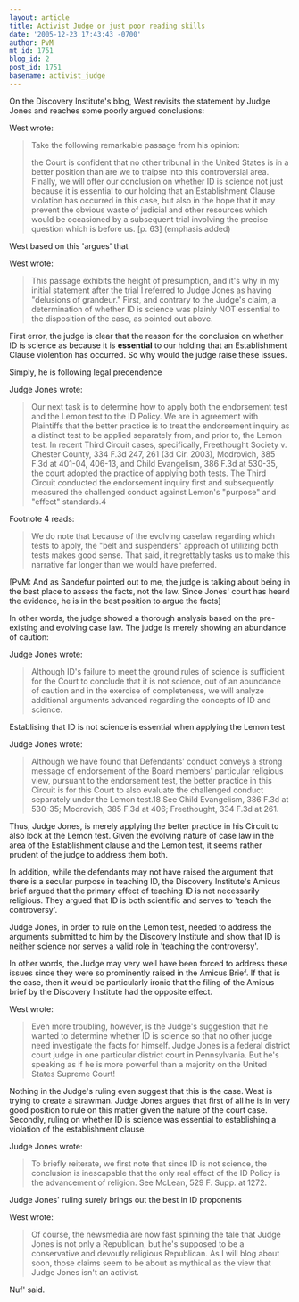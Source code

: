 ```yaml
---
layout: article
title: Activist Judge or just poor reading skills
date: '2005-12-23 17:43:43 -0700'
author: PvM
mt_id: 1751
blog_id: 2
post_id: 1751
basename: activist_judge
---
```

On the Discovery Institute's blog, West  revisits the statement by Judge Jones and reaches some poorly argued conclusions:

West wrote:

> Take the following remarkable passage from his opinion:
> 
> the Court is confident that no other tribunal in the United States is in a better position than are we to traipse into this controversial area. Finally, we will offer our conclusion on whether ID is science not just because it is essential to our holding that an Establishment Clause violation has occurred in this case, but also in the hope that it may prevent the obvious waste of judicial and other resources which would be occasioned by a subsequent trial involving the precise question which is before us. \[p. 63\] (emphasis added)

West based on this 'argues' that

West wrote:

> This passage exhibits the height of presumption, and it's why in my initial statement after the trial I referred to Judge Jones as having "delusions of grandeur." First, and contrary to the Judge's claim, a determination of whether ID is science was plainly NOT essential to the disposition of the case, as pointed out above.

First error, the judge is clear that the reason for the conclusion on whether ID is science as because it is **essential** to our holding that an Establishment Clause violention has occurred. So why would the judge raise these issues. 

Simply, he is following legal precendence

Judge Jones wrote:

> Our next task is to determine how to apply both the endorsement test and the Lemon test to the ID Policy. We are in agreement with Plaintiffs that the better practice is to treat the endorsement inquiry as a distinct test to be applied separately from, and prior to, the Lemon test. In recent Third Circuit cases, specifically, Freethought Society v. Chester County, 334 F.3d 247, 261 (3d Cir. 2003), Modrovich, 385 F.3d at 401-04, 406-13, and Child Evangelism, 386 F.3d at 530-35, the court adopted the practice of applying both tests. The Third Circuit conducted the endorsement inquiry first and subsequently measured the challenged conduct against Lemon's "purpose" and "effect" standards.4

Footnote 4 reads: 

> We do note that because of the evolving caselaw regarding which tests to apply, the "belt and suspenders" approach of utilizing both tests makes good sense. That said, it regrettably
> tasks us to make this narrative far longer than we would have preferred.

\[PvM: And as Sandefur pointed out to me, the judge is talking about being in the best place to assess the facts, not the law. Since Jones' court has heard the evidence, he is in the best position to argue the facts\]

In other words, the judge showed a thorough analysis based on the pre-existing and evolving case law. The judge is merely showing an abundance of caution:

Judge Jones wrote:

> Although ID's failure to meet the ground rules of science is sufficient for the Court to conclude that it is not science, out of an abundance of caution and in the exercise of completeness, we will analyze additional arguments advanced regarding the concepts of ID and science.

Establising that ID is not science is essential when applying the Lemon test

Judge Jones wrote:

> Although we have found that Defendants' conduct conveys a strong message of endorsement of the Board members' particular religious view, pursuant to the endorsement test, the better practice in this Circuit is for this Court to also evaluate the challenged conduct separately under the Lemon test.18 See Child Evangelism, 386 F.3d at 530-35; Modrovich, 385 F.3d at 406; Freethought, 334 F.3d at 261.

Thus, Judge Jones, is merely applying the better practice in his Circuit to also look at the Lemon test. Given the evolving nature of case law in the area of the Establishment clause and the Lemon test, it seems rather prudent of the judge to address them both.

In addition, while the defendants may not have raised the argument that there is a secular purpose in teaching ID, the Discovery Institute's Amicus brief argued that the primary effect of teaching ID is not necessarily religious. They argued that ID is both scientific and serves to 'teach the controversy'.

Judge Jones, in order to rule on the Lemon test, needed to address the arguments submitted to him by the Discovery Institute and show that ID is neither science nor serves a valid role in 'teaching the controversy'.

In other words, the Judge may very well have been forced to address these issues since they were so prominently raised in the Amicus Brief. If that is the case, then it would be particularly ironic that the filing of the Amicus brief by the Discovery Institute had the opposite effect.

West wrote:

> Even more troubling, however, is the Judge's suggestion that he wanted to determine whether ID is science so that no other judge need investigate the facts for himself. Judge Jones is a federal district court judge in one particular district court in Pennsylvania. But he's speaking as if he is more powerful than a majority on the United States Supreme Court!

Nothing in the Judge's ruling even suggest that this is the case. West is trying to create a strawman. Judge Jones argues that first of all he is in very good position to rule on this matter given the nature of the court case. Secondly, ruling on whether ID is science was essential to establishing a violation of the establishment clause.

Judge Jones wrote:

> To briefly reiterate, we first note that since ID is not science, the conclusion is inescapable that the only real effect of the ID Policy is the advancement of religion. See McLean, 529 F. Supp. at 1272.

Judge Jones' ruling surely brings out the best in ID proponents

West wrote:

> Of course, the newsmedia are now fast spinning the tale that Judge Jones is not only a Republican, but he's supposed to be a conservative and devoutly religious Republican. As I will blog about soon, those claims seem to be about as mythical as the view that Judge Jones isn't an activist.

Nuf' said.
